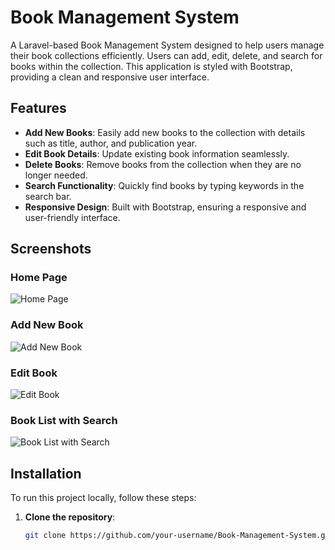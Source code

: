 # Book Management System

A Laravel-based Book Management System designed to help users manage their book collections efficiently. Users can add, edit, delete, and search for books within the collection. This application is styled with Bootstrap, providing a clean and responsive user interface.

## Features

- **Add New Books**: Easily add new books to the collection with details such as title, author, and publication year.
- **Edit Book Details**: Update existing book information seamlessly.
- **Delete Books**: Remove books from the collection when they are no longer needed.
- **Search Functionality**: Quickly find books by typing keywords in the search bar.
- **Responsive Design**: Built with Bootstrap, ensuring a responsive and user-friendly interface.

## Screenshots

### Home Page
![Home Page](screenshots/home_page.png)

### Add New Book
![Add New Book](screenshots/add_book.png)

### Edit Book
![Edit Book](screenshots/edit_book.png)

### Book List with Search
![Book List with Search](screenshots/book_list.png)

## Installation

To run this project locally, follow these steps:

1. **Clone the repository**:
   ```bash
   git clone https://github.com/your-username/Book-Management-System.git
